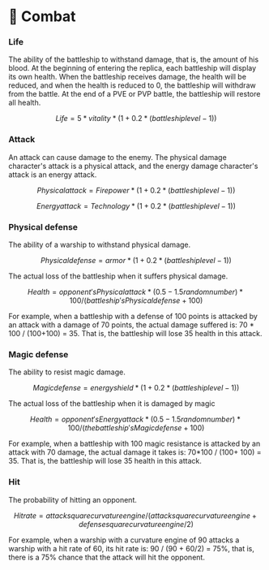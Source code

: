 # 🌃 Combat

### Life

The ability of the battleship to withstand damage, that is, the amount of his blood. At the beginning of entering the replica, each battleship will display its own health. When the battleship receives damage, the health will be reduced, and when the health is reduced to 0, the battleship will withdraw from the battle. At the end of a PVE or PVP battle, the battleship will restore all health.

$$
Life = 5 * vitality * (1+0.2* (battleship level-1))
$$

### Attack

An attack can cause damage to the enemy. The physical damage character's attack is a physical attack, and the energy damage character's attack is an energy attack.

$$
Physical attack = Firepower* (1+0.2* (battleship level-1))
$$

$$
Energy attack = Technology * (1+0.2* (battleship level-1))
$$

### Physical defense

The ability of a warship to withstand physical damage.

$$
Physical defense = armor * (1+ 0.2* (battleship level-1))
$$

The actual loss of the battleship when it suffers physical damage.

$$
Health = opponent's Physical attack * (0.5-1.5 random number) * 100 / (battleship's Physical defense + 100)
$$

For example, when a battleship with a defense of 100 points is attacked by an attack with a damage of 70 points, the actual damage suffered is: 70 \* 100 / (100+100) = 35. That is, the battleship will lose 35 health in this attack.

### Magic defense

The ability to resist magic damage.

$$
Magic defense = energy shield * (1+ 0.2* (battleship level-1))
$$

The actual loss of the battleship when it is damaged by magic

$$
Health = opponent's Energy attack * (0.5-1.5 random number) * 100 / (the battleship's Magic defense + 100)
$$

For example, when a battleship with 100 magic resistance is attacked by an attack with 70 damage, the actual damage it takes is: 70\*100 / (100+ 100) = 35. That is, the battleship will lose 35 health in this attack.

### Hit

The probability of hitting an opponent.

$$
Hit rate = attack square curvature engine / (attack square curvature engine + defense square curvature engine / 2)
$$

For example, when a warship with a curvature engine of 90 attacks a warship with a hit rate of 60, its hit rate is: 90 / (90 + 60/2) = 75%, that is, there is a 75% chance that the attack will hit the opponent.
